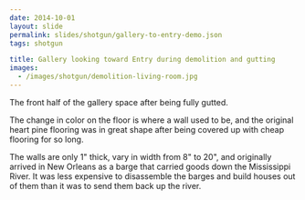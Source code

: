 ```yaml
---
date: 2014-10-01
layout: slide
permalink: slides/shotgun/gallery-to-entry-demo.json
tags: shotgun

title: Gallery looking toward Entry during demolition and gutting
images:
  - /images/shotgun/demolition-living-room.jpg
---
```

The front half of the gallery space after being fully gutted.

The change in color on the floor is where a wall used to be, and the original heart pine flooring was in great shape after being covered up with cheap flooring for so long.

The walls are only 1" thick, vary in width from 8" to 20", and originally arrived in New Orleans as a barge that carried goods down the Mississippi River. It was less expensive to disassemble the barges and build houses out of them than it was to send them back up the river.
